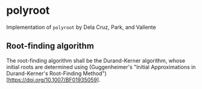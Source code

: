# polyroot

Implementation of `polyroot` by Dela Cruz, Park, and Vallente

## Root-finding algorithm

The root-finding algorithm shall be the Durand-Kerner algorithm, whose
initial roots are determined using (Guggenheimer's "Initial Approximations
in Durand-Kerner's Root-Finding Method")[https://doi.org/10.1007/BF01935059].
